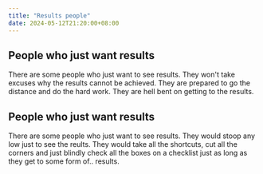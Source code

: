 ```yaml
---
title: "Results people"
date: 2024-05-12T21:20:00+08:00
---
```


## People who just want results

There are some people who just want to see results. They won't take excuses why
the results cannot be achieved. They are prepared to go the distance and do the
hard work. They are hell bent on getting to the results.


## People who just want results

There are some people who just want to see results. They would stoop any low
just to see the reults. They would take all the shortcuts, cut all the corners
and just blindly check all the boxes on a checklist just as long as they get to
some form of.. results.
